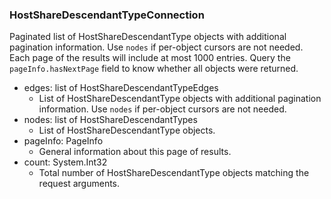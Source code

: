 ### HostShareDescendantTypeConnection
Paginated list of HostShareDescendantType objects with additional pagination information. Use `nodes` if per-object cursors are not needed. Each page of the results will include at most 1000 entries. Query the `pageInfo.hasNextPage` field to know whether all objects were returned.

- edges: list of HostShareDescendantTypeEdges
  - List of HostShareDescendantType objects with additional pagination information. Use `nodes` if per-object cursors are not needed.
- nodes: list of HostShareDescendantTypes
  - List of HostShareDescendantType objects.
- pageInfo: PageInfo
  - General information about this page of results.
- count: System.Int32
  - Total number of HostShareDescendantType objects matching the request arguments.
